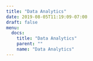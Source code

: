 ```yaml
---
title: "Data Analytics"
date: 2019-08-05T11:19:09-07:00
draft: false
menu:
  docs:
    title: "Data Analytics"
    parent: ""
    name: "Data Analytics"
---
```

